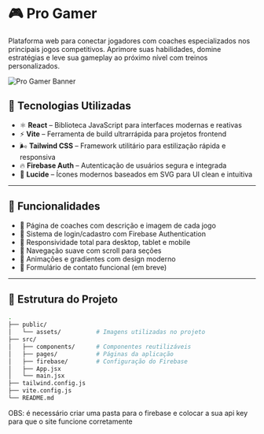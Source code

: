# 🎮 Pro Gamer

Plataforma web para conectar jogadores com coaches especializados nos principais jogos competitivos. Aprimore suas habilidades, domine estratégias e leve sua gameplay ao próximo nível com treinos personalizados.

![Pro Gamer Banner](public/assets/banner.png)

## 🚀 Tecnologias Utilizadas

- ⚛️ **React** – Biblioteca JavaScript para interfaces modernas e reativas
- ⚡ **Vite** – Ferramenta de build ultrarrápida para projetos frontend
- 🌬️ **Tailwind CSS** – Framework utilitário para estilização rápida e responsiva
- 🔥 **Firebase Auth** – Autenticação de usuários segura e integrada
- 🧩 **Lucide** – Ícones modernos baseados em SVG para UI clean e intuitiva

---

## 📸 Funcionalidades

- 🧠 Página de coaches com descrição e imagem de cada jogo
- 👤 Sistema de login/cadastro com Firebase Authentication
- 📱 Responsividade total para desktop, tablet e mobile
- 🧭 Navegação suave com scroll para seções
- 🌈 Animações e gradientes com design moderno
- 📧 Formulário de contato funcional (em breve)

---

## 📁 Estrutura do Projeto

```bash
.
├── public/
│   └── assets/          # Imagens utilizadas no projeto
├── src/
│   ├── components/      # Componentes reutilizáveis
│   ├── pages/           # Páginas da aplicação
│   ├── firebase/        # Configuração do Firebase
│   ├── App.jsx
│   └── main.jsx
├── tailwind.config.js
├── vite.config.js
└── README.md

```

OBS: é necessário criar uma pasta para o firebase e colocar a sua api key para que o site funcione corretamente
